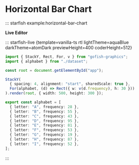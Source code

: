 # Horizontal Bar Chart

::: starfish example:horizontal-bar-chart

**Live Editor**

::: starfish-live {template=vanilla-ts rtl lightTheme=aquaBlue darkTheme=atomDark previewHeight=400 coderHeight=512}

```ts index.ts
import { StackY, Rect, For, v } from "gofish-graphics";
import { alphabet } from "./dataset";

const root = document.getElementById("app");

StackY(
  { spacing: 4, alignment: "start", sharedScale: true },
  For(alphabet, (d) => Rect({ w: v(d.frequency), h: 30 }))
).render(root, { width: 500, height: 300 });
```

```ts dataset.ts
export const alphabet = [
  { letter: "A", frequency: 28 },
  { letter: "B", frequency: 55 },
  { letter: "C", frequency: 43 },
  { letter: "D", frequency: 95 },
  { letter: "E", frequency: 81 },
  { letter: "F", frequency: 53 },
  { letter: "G", frequency: 19 },
  { letter: "H", frequency: 87 },
  { letter: "I", frequency: 52 },
];
```

:::
